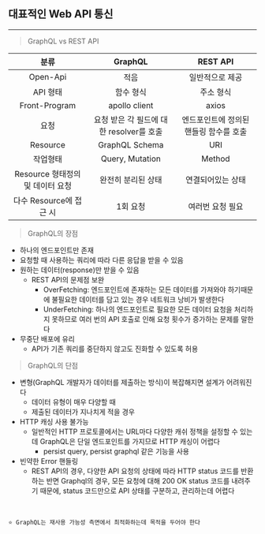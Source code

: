 ## 대표적인 Web API 통신
****

>  GraphQL vs REST API

| 분류          | GraphQL        | REST API       |
| :-----------: | :------------: | :------------: |
| Open-Api   |   적음   |    일반적으로 제공 |
| API 형태    |    함수 형식    |     주소 형식 |
| Front-Program    |   apollo client      |     axios|
| 요청    |   요청 받은 각 필드에 대한 resolver를 호출    |   엔드포인트에 정의된 핸들링 함수를 호출   |
| Resource    |    GraphQL Schema    |    URI |
| 작업형태    |    Query, Mutation    |    Method |
| Resource 형태정의 및 데이터 요청    | 완전히 분리된 상태    |    연결되어있는 상태 |
| 다수 Resource에 접근 시    | 1회 요청    |    여러번 요청 필요 |



>  GraphQL의 장점
 *  하나의 엔드포인트만 존재
 *  요청할 때 사용하는 쿼리에 따라 다른 응답을 받을 수 있음
 *  원하는 데이터(response)만 받을 수 있음
    * REST API의 문제점 보완 
      * OverFetching: 엔드포인트에 존재하는 모든 데이터를 가져와야 하기때문에 불필요한 데이터를 담고 있는 경우 네트워크 낭비가 발생한다
      * UnderFetching: 하나의 엔드포인트로 필요한 모든 데이터 요청을 처리하지 못하므로 여러 번의 API 호출로 인해 요청 횟수가 증가하는 문제를 말한다
*  무중단 배포에 유리
   *  API가 기존 쿼리를 중단하지 않고도 진화할 수 있도록 허용
> GraphQL의 단점
* 변형(GraphQL 개발자가 데이터를 제출하는 방식)이 복잡해지면 설계가 어려워진다
  *  데이터 유형이 매우 다양할 때
  *  제출된 데이터가 지나치게 적을 경우
* HTTP 캐싱 사용 불가능
  * 일반적인 HTTP 프로토콜에서는 URL마다 다양한 캐쉬 정책을 설정할 수 있는데 GraphQL은 단일 엔드포인트를 가지므로 HTTP 캐싱이 어렵다
    * persist query, persist graphql 같은 기능을 사용
* 빈약한 Error 핸들링
  * REST API의 경우, 다양한 API 요청의 상태에 따라 HTTP status 코드를 반환하는 반면 Graphql의 경우, 모든 요청에 대해 200 OK status 코드를 내려주기 때문에, status 코드만으로 API 상태를 구분하고, 관리하는데 어렵다  
<br>

```
⭐️ GraphQL는 재사용 가능성 측면에서 최적화하는데 목적을 두어야 한다
```
